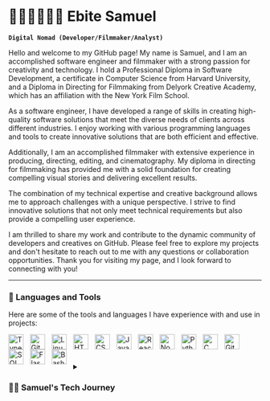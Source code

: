 # 🎥👨🏽‍💻🏄🏽 Ebite Samuel

**`Digital Nomad (Developer/Filmmaker/Analyst)`**

Hello and welcome to my GitHub page! My name is Samuel, and I am an accomplished software engineer and filmmaker with a strong passion for creativity and technology. I hold a Professional Diploma in Software Development, a certificate in Computer Science from Harvard University, and a Diploma in Directing for Filmmaking from Delyork Creative Academy, which has an affiliation with the New York Film School.

As a software engineer, I have developed a range of skills in creating high-quality software solutions that meet the diverse needs of clients across different industries. I enjoy working with various programming languages and tools to create innovative solutions that are both efficient and effective.

Additionally, I am an accomplished filmmaker with extensive experience in producing, directing, editing, and cinematography. My diploma in directing for filmmaking has provided me with a solid foundation for creating compelling visual stories and delivering excellent results.

The combination of my technical expertise and creative background allows me to approach challenges with a unique perspective. I strive to find innovative solutions that not only meet technical requirements but also provide a compelling user experience.

I am thrilled to share my work and contribute to the dynamic community of developers and creatives on GitHub. Please feel free to explore my projects and don't hesitate to reach out to me with any questions or collaboration opportunities. Thank you for visiting my page, and I look forward to connecting with you!

---

### 🧰 Languages and Tools
Here are some of the tools and languages I have experience with and use in projects:

<img align="left" alt="TypeScript" width="30px" style="padding-right:10px;" src="https://cdn.jsdelivr.net/gh/devicons/devicon/icons/typescript/typescript-plain.svg" />
<img align="left" alt="Git" width="30px" style="padding-right:10px;" src="https://cdn.jsdelivr.net/gh/devicons/devicon/icons/git/git-original.svg" />
<img align="left" alt="Linux" width="30px" style="padding-right:10px;" src="https://cdn.jsdelivr.net/gh/devicons/devicon/icons/linux/linux-original.svg" />
<img align="left" alt="HTML" width="30px" style="padding-right:10px;" src="https://cdn.jsdelivr.net/gh/devicons/devicon/icons/html5/html5-plain.svg" />
<img align="left" alt="CSS" width="30px" style="padding-right:10px;" src="https://cdn.jsdelivr.net/gh/devicons/devicon/icons/css3/css3-plain.svg" />
<img align="left" alt="JavaScript" width="30px" style="padding-right:10px;" src="https://cdn.jsdelivr.net/gh/devicons/devicon/icons/javascript/javascript-plain.svg" />
<img align="left" alt="React" width="30px" style="padding-right:10px;" src="https://cdn.jsdelivr.net/gh/devicons/devicon/icons/react/react-original.svg" />
<img align="left" alt="NodeJS" width="30px" style="padding-right:10px;" src="https://cdn.jsdelivr.net/gh/devicons/devicon/icons/nodejs/nodejs-original.svg" />
<img align="left" alt="Python" width="30px" style="padding-right:10px;" src="https://cdn.jsdelivr.net/gh/devicons/devicon/icons/python/python-plain.svg" />
<img align="left" alt="C" width="30px" style="padding-right:10px;" src="https://cdn.jsdelivr.net/gh/devicons/devicon/icons/c/c-original.svg" />
<img align="left" alt="GitHub" width="30px" style="padding-right:10px;" src="https://cdn.jsdelivr.net/gh/devicons/devicon/icons/github/github-original.svg" />
<img align="left" alt="SQL" width="30px" style="padding-right:10px;" src="https://cdn.jsdelivr.net/gh/devicons/devicon/icons/mysql/mysql-original.svg" />
<img align="left" alt="Flask" width="30px" style="padding-right:10px;" src="https://cdn.jsdelivr.net/gh/devicons/devicon/icons/flask/flask-original.svg" />
<img align="left" alt="Bash" width="30px" style="padding-right:10px;" src="https://cdn.jsdelivr.net/gh/devicons/devicon/icons/bash/bash-original.svg" />
<br />

#

#

<details>
 <summary><h3>👨‍💻 Samuel's Tech Journey</h3></summary>
   My journey started as a wedding filmmaker, where I learned how to tell compelling visual stories. However, I wanted to explore my passion for technology and creativity further, so I enrolled in a national institution for information and technology to study software development. There, I learned how to use tools like SQL, Python, JavaScript, HTML, CSS, and various frameworks to create innovative software solutions.

After completing my studies, I progressed into making commercials and festival promotional content, applying my newfound software development skills to create engaging visuals that conveyed a message effectively. Along the way, I earned a Professional Diploma in Directing for Filmmaking from Delyork Creative Academy, and my films received critical acclaim at several film festivals.

Driven by my passion for technology, I continued my education by getting certified from Harvard in Computer Science (CS50). Now, I aim to create value by combining my expertise in software development and filmmaking to develop innovative solutions that are both user-friendly and technologically advanced.

Through my GitHub projects, I hope to showcase my skills and contribute to the vibrant community of developers and creatives. Whether it's collaborating on exciting new projects or helping others achieve their goals, I look forward to sharing my journey and making a positive impact.

[website]: 
[youtube]: 
